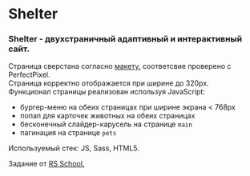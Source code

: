 # Shelter
### Shelter - двухстраничный адаптивный и интерактивный сайт.  
Страница сверстана согласно [макету,](https://www.figma.com/file/Yk6EnbY63FyG2PJTFkJDMh/shelter?type=design&node-id=94-43) соответсвие проверено с PerfectPixel.  
Страница корректно отображается при ширине до 320px.  
Функционал страницы реализован используя JavaScript:
- бургер-меню на обеих страницах при ширине экрана < 768px
- попап для карточек животных на обеих страницах
- бесконечный слайдер-карусель на странице `main`
- пагинация на странице `pets`  

Используемый стек: JS, Sass, HTML5.

Задание от [RS School.](https://github.com/rolling-scopes-school/tasks/blob/master/tasks/shelter/shelter.md)
